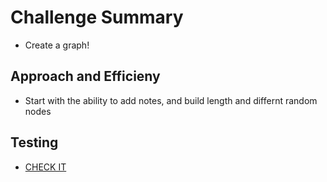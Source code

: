 # Challenge Summary 

- Create a graph!

## Approach and Efficieny 

- Start with the ability to add notes, and build length and differnt random nodes

## Testing

- [CHECK IT](/python/tests/test_graph.py)